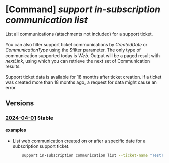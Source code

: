 # [Command] _support in-subscription communication list_

List all communications (attachments not included) for a support ticket. <br/></br> You can also filter support ticket communications by _CreatedDate_ or _CommunicationType_ using the $filter parameter. The only type of communication supported today is _Web_. Output will be a paged result with _nextLink_, using which you can retrieve the next set of Communication results. <br/><br/>Support ticket data is available for 18 months after ticket creation. If a ticket was created more than 18 months ago, a request for data might cause an error.

## Versions

### [2024-04-01](/Resources/mgmt-plane/L3N1YnNjcmlwdGlvbnMve30vcHJvdmlkZXJzL21pY3Jvc29mdC5zdXBwb3J0L3N1cHBvcnR0aWNrZXRzL3t9L2NvbW11bmljYXRpb25z/2024-04-01.xml) **Stable**

<!-- mgmt-plane /subscriptions/{}/providers/microsoft.support/supporttickets/{}/communications 2024-04-01 -->

#### examples

- List web communication created on or after a specific date for a subscription support ticket.
    ```bash
        support in-subscription communication list --ticket-name "TestTicketName" --filter "CreatedDate ge 2024-01-01"
    ```
